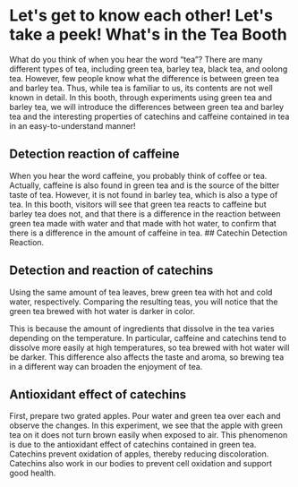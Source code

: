 # Let's get to know each other! Let's take a peek! What's in the Tea Booth

What do you think of when you hear the word “tea”? There are many different types of tea, including green tea, barley tea, black tea, and oolong tea. However, few people know what the difference is between green tea and barley tea. Thus, while tea is familiar to us, its contents are not well known in detail.
In this booth, through experiments using green tea and barley tea, we will introduce the differences between green tea and barley tea and the interesting properties of catechins and caffeine contained in tea in an easy-to-understand manner!

## Detection reaction of caffeine

When you hear the word caffeine, you probably think of coffee or tea. Actually, caffeine is also found in green tea and is the source of the bitter taste of tea. However, it is not found in barley tea, which is also a type of tea. In this booth, visitors will see that green tea reacts to caffeine but barley tea does not, and that there is a difference in the reaction between green tea made with water and that made with hot water, to confirm that there is a difference in the amount of caffeine in tea. ## Catechin Detection Reaction.

## Detection and reaction of catechins

Using the same amount of tea leaves, brew green tea with hot and cold water, respectively. Comparing the resulting teas, you will notice that the green tea brewed with hot water is darker in color.

This is because the amount of ingredients that dissolve in the tea varies depending on the temperature. In particular, caffeine and catechins tend to dissolve more easily at high temperatures, so tea brewed with hot water will be darker. This difference also affects the taste and aroma, so brewing tea in a different way can broaden the enjoyment of tea.

## Antioxidant effect of catechins

First, prepare two grated apples. Pour water and green tea over each and observe the changes. In this experiment, we see that the apple with green tea on it does not turn brown easily when exposed to air.
This phenomenon is due to the antioxidant effect of catechins contained in green tea. Catechins prevent oxidation of apples, thereby reducing discoloration. Catechins also work in our bodies to prevent cell oxidation and support good health.